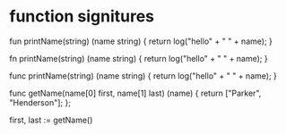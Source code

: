 
# function signitures

<!-- fun name (return type) (args) -->
fun printName(string) (name string) {
  return log("hello" + " " + name);
}

<!-- fn name (return type) (args) -->
fn printName(string) (name string) {
  return log("hello" + " " + name);
}

<!-- func name (return type) (args) -->
func printName(string) (name string) {
  return log("hello" + " " + name);
}

func getName(name[0] first, name[1] last) (name) {
  return ["Parker", "Henderson"];
};

first, last := getName()